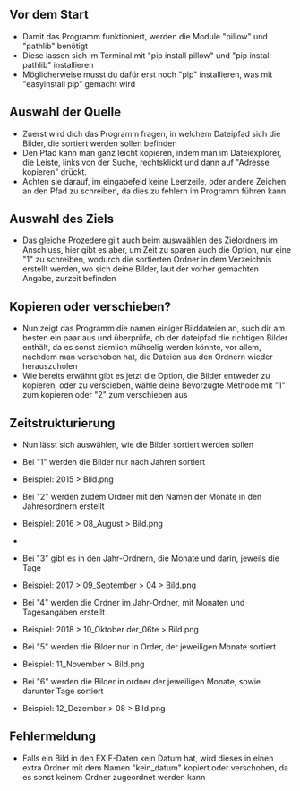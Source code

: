 ## Vor dem Start

- Damit das Programm funktioniert, werden die Module "pillow" und "pathlib" benötigt
- Diese lassen sich im Terminal mit "pip install pillow" und "pip install pathlib" installieren
- Möglicherweise musst du dafür erst noch "pip" installieren, was mit "easyinstall pip" gemacht wird


## Auswahl der Quelle

- Zuerst wird dich das Programm fragen, in welchem Dateipfad sich die Bilder, die sortiert werden sollen befinden
- Den Pfad kann man ganz leicht kopieren, indem man im Dateiexplorer, die Leiste, links von der Suche, rechtsklickt
und dann auf "Adresse kopieren" drückt.
- Achten sie darauf, im eingabefeld keine Leerzeile, oder andere Zeichen, an den Pfad zu schreiben, da dies zu fehlern
im Programm führen kann

## Auswahl des Ziels

- Das gleiche Prozedere gilt auch beim auswaählen des Zielordners im Anschluss, hier gibt es aber, um Zeit zu sparen
auch die Option, nur eine "1" zu schreiben, wodurch die sortierten Ordner in dem Verzeichnis erstellt werden, wo sich
deine Bilder, laut der vorher gemachten Angabe, zurzeit befinden

## Kopieren oder verschieben?

- Nun zeigt das Programm die namen einiger Bilddateien an, such dir am besten ein paar aus und überprüfe, ob der
dateipfad die richtigen Bilder enthält, da es sonst ziemlich mühselig werden könnte, vor allem, nachdem man verschoben
hat, die Dateien aus den Ordnern wieder herauszuholen
- Wie bereits erwähnt gibt es jetzt die Option, die Bilder entweder zu kopieren, oder zu verscieben, wähle deine
Bevorzugte Methode mit "1" zum kopieren oder "2" zum verschieben aus

## Zeitstrukturierung

- Nun lässt sich auswählen, wie die Bilder sortiert werden sollen

- Bei "1" werden die Bilder nur nach Jahren sortiert
- Beispiel: 2015 > Bild.png

- Bei "2" werden zudem Ordner mit den Namen der Monate in den Jahresordnern erstellt
- Beispiel: 2016 > 08_August > Bild.png
- 
- Bei "3" gibt es in den Jahr-Ordnern, die Monate und darin, jeweils die Tage
- Beispiel: 2017 > 09_September > 04 > Bild.png

- Bei "4" werden die Ordner im Jahr-Ordner, mit Monaten und Tagesangaben erstellt
- Beispiel: 2018 > 10_Oktober der_06te > Bild.png

- Bei "5" werden die Bilder nur in Order, der jeweiligen Monate sortiert
- Beispiel: 11_November > Bild.png

- Bei "6" werden die Bilder in ordner der jeweiligen Monate, sowie darunter Tage sortiert
- Beispiel: 12_Dezember > 08 > Bild.png

## Fehlermeldung

- Falls ein Bild in den EXIF-Daten kein Datum hat, wird dieses in einen extra Ordner mit dem Namen "kein_datum" kopiert
oder verschoben, da es sonst keinem Ordner zugeordnet werden kann